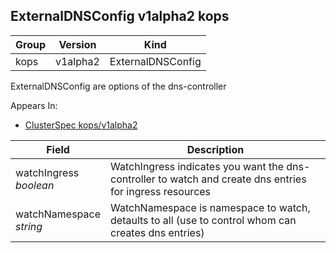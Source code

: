 ## ExternalDNSConfig v1alpha2 kops

Group        | Version     | Kind
------------ | ---------- | -----------
kops | v1alpha2 | ExternalDNSConfig



ExternalDNSConfig are options of the dns-controller

<aside class="notice">
Appears In:

<ul> 
<li><a href="#clusterspec-v1alpha2-kops">ClusterSpec kops/v1alpha2</a></li>
</ul></aside>

Field        | Description
------------ | -----------
watchIngress <br /> *boolean*    | WatchIngress indicates you want the dns-controller to watch and create dns entries for ingress resources
watchNamespace <br /> *string*    | WatchNamespace is namespace to watch, detaults to all (use to control whom can creates dns entries)

